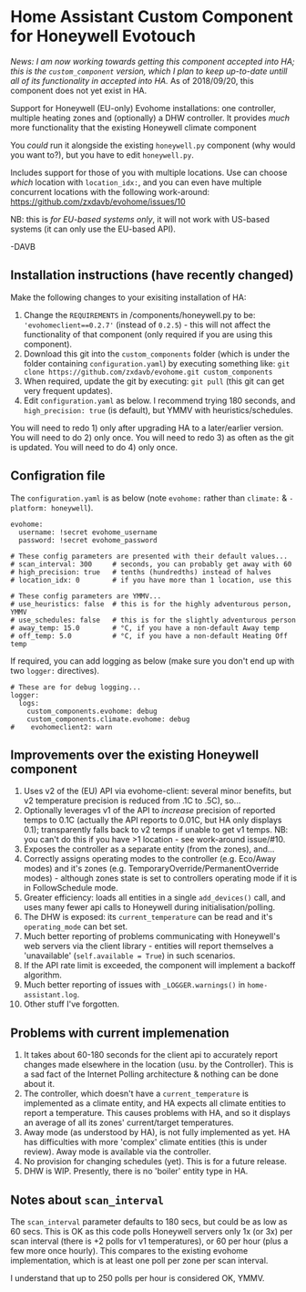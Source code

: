 # Home Assistant Custom Component for Honeywell Evotouch

_News: I am now working towards getting this component accepted into HA; this is the `custom_component` version, which I plan to keep up-to-date untill all of its functionality in accepted into HA._  As of 2018/09/20, this component does not yet exist in HA.

Support for Honeywell (EU-only) Evohome installations: one controller, multiple heating zones and (optionally) a DHW controller.  It provides _much_ more functionality that the existing Honeywell climate component 

You _could_ run it alongside the existing `honeywell.py` component (why would you want to?), but you have to edit `honeywell.py`.

Includes support for those of you with multiple locations.  Use can choose _which_ location with `location_idx:`, and you can even have multiple concurrent locations with the following work-around: https://github.com/zxdavb/evohome/issues/10

NB: this is _for EU-based systems only_, it will not work with US-based systems (it can only use the EU-based API).

-DAVB

## Installation instructions (have recently changed)

Make the following changes to your exisiting installation of HA:
 1. Change the `REQUIREMENTS` in /components/honeywell.py to be: `'evohomeclient==0.2.7'` (instead of `0.2.5`) - this will not affect the functionality of that component (only required if you are using this component).
 2. Download this git into the `custom_components` folder (which is under the folder containing `configuration.yaml`) by executing something like: `git clone https://github.com/zxdavb/evohome.git custom_components`
 3. When required, update the git by executing: `git pull` (this git can get very frequent updates).
 4. Edit `configuration.yaml` as below.  I recommend trying 180 seconds, and `high_precision: true` (is default), but YMMV with heuristics/schedules.
 
You will need to redo 1) only after upgrading HA to a later/earlier version.  You will need to do 2) only once.  You will need to redo 3) as often as the git is updated. You will need to do 4) only once.

## Configration file

The `configuration.yaml` is as below (note `evohome:` rather than `climate:` & `- platform: honeywell`).  
```
evohome:
  username: !secret evohome_username
  password: !secret evohome_password

# These config parameters are presented with their default values...
# scan_interval: 300     # seconds, you can probably get away with 60
# high_precision: true   # tenths (hundredths) instead of halves
# location_idx: 0        # if you have more than 1 location, use this

# These config parameters are YMMV...
# use_heuristics: false  # this is for the highly adventurous person, YMMV
# use_schedules: false   # this is for the slightly adventurous person
# away_temp: 15.0        # °C, if you have a non-default Away temp
# off_temp: 5.0          # °C, if you have a non-default Heating Off temp
```
If required, you can add logging as below (make sure you don't end up with two `logger:` directives).
```
# These are for debug logging...
logger:
  logs:
    custom_components.evohome: debug
    custom_components.climate.evohome: debug
#    evohomeclient2: warn
```

## Improvements over the existing Honeywell component

1. Uses v2 of the (EU) API via evohome-client: several minor benefits, but v2 temperature precision is reduced from .1C to .5C), so...
2. Optionally leverages v1 of the API to _increase_ precision of reported temps to 0.1C (actually the API reports to 0.01C, but HA only displays 0.1); transparently falls back to v2 temps if unable to get v1 temps. NB: you can't do this if you have >1 location - see work-around issue/#10.
3. Exposes the controller as a separate entity (from the zones), and...
4. Correctly assigns operating modes to the controller (e.g. Eco/Away modes) and it's zones (e.g. TemporaryOverride/PermanentOverride modes) - although zones state is set to controllers operating mode if it is in FollowSchedule mode.
5. Greater efficiency: loads all entities in a single `add_devices()` call, and uses many fewer api calls to Honeywell during initialisation/polling.
6. The DHW is exposed: its `current_temperature` can be read and it's `operating_mode` can bet set.
7. Much better reporting of problems communicating with Honeywell's web servers via the client library - entities will report themselves a 'unavailable' (`self.available = True`) in such scenarios.
8. If the API rate limit is exceeded, the component will implement a backoff algorithm.
9. Much better reporting of issues with `_LOGGER.warnings()` in `home-assistant.log`.
9. Other stuff I've forgotten.

## Problems with current implemenation

1. It takes about 60-180 seconds for the client api to accurately report changes made elsewhere in the location (usu. by the Controller).  This is a sad fact of the Internet Polling architecture & nothing can be done about it.
2. The controller, which doesn't have a `current_temperature` is implemented as a climate entity, and HA expects all climate entities to report a temperature.  This causes problems with HA, and so it displays an average of all its zones' current/target temperatures.
3. Away mode (as understood by HA), is not fully implemented as yet.  HA has difficulties with more 'complex' climate entities (this is under review). Away mode is available via the controller.
4. No provision for changing schedules (yet).  This is for a future release.
5. DHW is WIP.  Presently, there is no 'boiler' entity type in HA.

## Notes about `scan_interval`

The `scan_interval` parameter defaults to 180 secs, but could be as low as 60 secs.  This is OK as this code polls Honeywell servers only 1x (or 3x) per scan interval (there is +2 polls for v1 temperatures), or 60 per hour (plus a few more once hourly).  This compares to the existing evohome implementation, which is at least one poll per zone per scan interval.  

I understand that up to 250 polls per hour is considered OK, YMMV.
